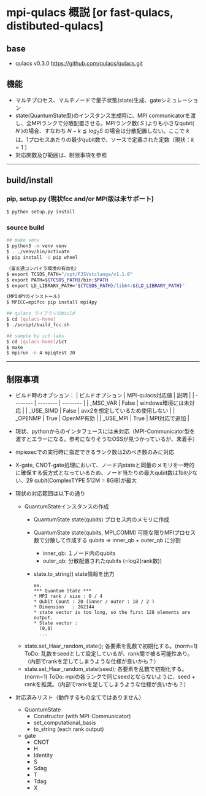 # mpi-qulacs 概説 [or fast-qulacs, distibuted-qulacs]
## base
- qulacs v0.3.0 https://github.com/qulacs/qulacs.git

## 機能
- マルチプロセス、マルチノードで量子状態(state)生成、gateシミュレーション
- state(QuantumState型)のインスタンス生成時に、MPI communicatorを渡し、全MPIランクで分散配置させる。MPIランク数( $S$ )よりも小さなqubit( $N$ )の場合、すなわち ${N-k} \leqq log_2S$ の場合は分散配置しない。ここで $k$ は、1プロセスあたりの最少qubit数で、ソースで定義された定数（現状：$k=1$ ）
- 対応関数及び範囲は、制限事項を参照

<hr>

## build/install
### pip, setup.py (現状fcc and/or MPI版は未サポート)
```bash
$ python setup.py install
```

### source build
```bash
## make venv
$ python3 -m venv venv
$ . ./venv/bin/activate
$ pip install -U pip wheel

（富士通コンパイラ環境の有効化）
$ export TCSDS_PATH="/opt/FJSVstclanga/v1.1.0"
$ export PATH=${TCSDS_PATH}/bin:$PATH
$ export LD_LIBRARY_PATH="${TCSDS_PATH}/lib64:${LD_LIBRARY_PATH}"

(MPI4PYのインストール)
$ MPICC=mpifcc pip install mpi4py

## qulacs ライブラリのbiuld
$ cd [qulacs-home]
$ ./script/build_fcc.sh

## sample by ict-labs
$ cd [qulacs-home]/ict
$ make
$ mpirun -n 4 mpiqtest 20
```
<hr>

## 制限事項

- ビルド時のオプション：
  | ビルドオプション | MPI-qulacs対応値 | 説明 |
  | -------- | -------- | -------- |
  | _MSC_VAR  | False    | windows環境には未対応 |
  | _USE_SIMD | False    | avx2を想定しているため使用しない |
  | _OPENMP   | True     | OpenMP有効 |
  | _USE_MPI  | True     | MPI対応で追加 |

- 現状、pythonからのインタフェースには未対応（MPI-Communicator型を渡すとエラーになる。参考になりそうなOSSが見つかっているが、未着手）
- mpiexecでの実行時に指定できるランク数は2のべき数のみに対応
- X-gate, CNOT-gate処理において、ノード内stateと同量のメモリを一時的に確保する仮方式となっているため、ノード当たりの最大qubit数は1bit少ない、29 qubit(ComplexTYPE 512M = 8GiB)が最大
- 現状の対応範囲は以下の通り
  - QuantumStateインスタンスの作成
    - QuantumState state(qubits)
    プロセス内のメモリに作成
    - QuantumState state(qubits, MPI_COMM)
    可能な限りMPIプロセス数で分散して作成する
    qubits => inner_qb + outer_qb に分割
       - inner_qb: １ノード内のqubits
       - outer_qb: 分散配置されたqubits (=log2(rank数))

    - state.to_string()
      state情報を出力
        ```
        ex.
        *** Quantum State ***
        * MPI rank / size : 0 / 4
        * Qubit Count : 20 (inner / outer : 18 / 2 )
        * Dimension   : 262144
        * state vector is too long, so the first 128 elements are output.
        * State vector :
          (0,0)
          ...
        ```
  - state.set_Haar_random_state();
各要素を乱数で初期化する。(norm=1)
ToDo: 乱数をseedとして設定しているが、rank間で被る可能性あり。（内部でrankを足してしまうような仕様が良いかも？）
  - state.set_Haar_random_state(seed);
各要素を乱数で初期化する。(norm=1)
ToDo: mpiの各ランクで同じseedとならないように、seed + rankを推奨。（内部でrankを足してしまうような仕様が良いかも？）

- 対応済みリスト（動作するもの全てではありません）
  - QuantumState
      - Constructor (with MPI-Communicator)
      - set_computational_basis
      - to_string (each rank output)
  - gate
      - CNOT
      - H
      - Identity
      - S
      - Sdag
      - T
      - Tdag
      - X

